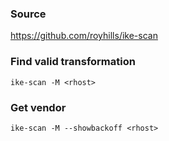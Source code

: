 ### Source
https://github.com/royhills/ike-scan  

### Find valid transformation
```
ike-scan -M <rhost>
```

### Get vendor
```
ike-scan -M --showbackoff <rhost>
```

